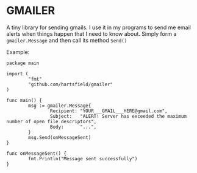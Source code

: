 # GMAILER

A tiny library for sending gmails. I use it in my programs to send me email 
alerts when things happen that I need to know about. Simply form a 
`gmailer.Message` and then call its method `Send()`

Example:

    package main

    import (
            "fmt"
            "github.com/hartsfield/gmailer"
    )

    func main() {
            msg := gmailer.Message{
                    Recipient: "YOUR___GMAIL___HERE@gmail.com",
                    Subject:   "ALERT! Server has exceeded the maximum number of open file descriptors",
                    Body:      "...",
            }
            msg.Send(onMessageSent)
    }

    func onMessageSent() {
            fmt.Println("Message sent successfully")
    }
